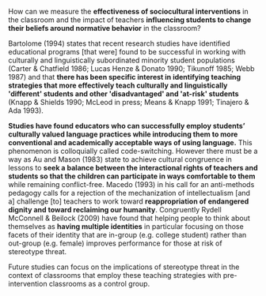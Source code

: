 
How can we measure the **effectiveness of sociocultural interventions** in the classroom and the impact of teachers **influencing students to change their beliefs around normative behavior** in the classroom?

Bartolome (1994) states that recent research studies have identified educational programs [that were] found to be successful in working with culturally and linguistically subordinated minority student populations (Carter &amp; Chatfield 1986; Lucas Henze &amp; Donato 1990; Tikunoff 1985; Webb 1987) and that **there has been specific interest in identifying teaching strategies that more effectively teach culturally and linguistically 'different' students and other 'disadvantaged' and 'at-risk' students** (Knapp &amp; Shields 1990; McLeod in press; Means &amp; Knapp 1991; Tinajero &amp; Ada 1993).

**Studies have found educators who can successfully employ students’ culturally valued language practices while introducing them to more conventional and academically acceptable ways of using language.** This phenomenon is colloquially called code-switching. However there must be a way as Au and Mason (1983) state to achieve cultural congruence in lessons to **seek a balance between the interactional rights of teachers and students so that the children can participate in ways comfortable to them** while remaining conflict-free. Macedo (1993) in his call for an anti-methods pedagogy calls for a rejection of the mechanization of intellectualism [and a] challenge [to] teachers to work toward **reappropriation of endangered dignity and toward reclaiming our humanity**. Congruently Rydell McConnell &amp; Beilock (2009) have found that helping people to think about themselves as **having multiple identities** in particular focusing on those facets of their identity that are in-group (e.g. college student) rather than out-group (e.g. female) improves performance for those at risk of stereotype threat.

Future studies can focus on the implications of stereotype threat in the context of classrooms that employ these teaching strategies with pre-intervention classrooms as a control group.
